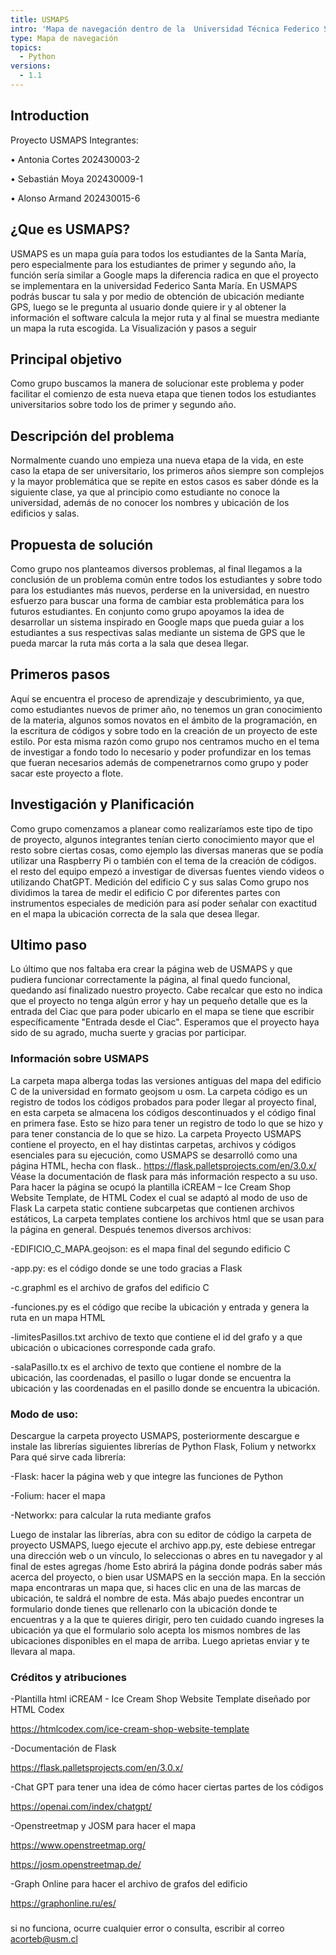 ```yaml
---
title: USMAPS
intro: 'Mapa de navegación dentro de la  Universidad Técnica Federico Santa María'
type: Mapa de navegación
topics:
  - Python
versions:
  - 1.1
---
```


## Introduction
Proyecto USMAPS
Integrantes:

•	Antonia Cortes
202430003-2

•	Sebastián Moya
202430009-1

•	Alonso Armand
202430015-6

## ¿Que es USMAPS?

USMAPS es un mapa guía para todos los estudiantes de la Santa María, pero especialmente para los estudiantes de primer y segundo año, la función sería similar a Google maps la diferencia radica en que el proyecto se implementara en la universidad Federico Santa María. 
En USMAPS podrás buscar tu sala y por medio de obtención de ubicación mediante GPS, luego se le pregunta al usuario donde quiere ir y al obtener la información el software calcula la mejor ruta y al final se muestra mediante un mapa la ruta escogida.
La Visualización y pasos a seguir

## Principal objetivo
Como grupo buscamos la manera de solucionar este problema y poder facilitar el comienzo de esta nueva etapa que tienen todos los estudiantes universitarios sobre todo los de primer y segundo año.
## Descripción del problema
Normalmente cuando uno empieza una nueva etapa de la vida, en este caso la etapa de ser universitario, los primeros años siempre son complejos y la mayor problemática que se repite en estos casos es saber dónde es la siguiente clase, ya que al principio como estudiante no conoce la universidad, además de no conocer los nombres y ubicación de los edificios y salas.
## Propuesta de solución
Como grupo nos planteamos diversos problemas, al final llegamos a la conclusión de un problema común entre todos los estudiantes y sobre todo para los estudiantes más nuevos, perderse en la universidad, en nuestro esfuerzo para buscar una forma de cambiar esta problemática para los futuros estudiantes. En conjunto como grupo apoyamos la idea de desarrollar un sistema inspirado en Google maps que pueda guiar a los estudiantes a sus respectivas salas mediante un sistema de GPS que le pueda marcar la ruta más corta a la sala que desea llegar.

## Primeros pasos
Aquí se encuentra el proceso de aprendizaje y descubrimiento, ya que, como estudiantes nuevos de primer año, no tenemos un gran conocimiento de la materia, algunos somos novatos en el ámbito de la programación, en la escritura de códigos y sobre todo en la creación de un proyecto de este estilo.
Por esta misma razón como grupo nos centramos mucho en el tema de investigar a fondo todo lo necesario y poder profundizar en los temas que fueran necesarios además de compenetrarnos como grupo y poder sacar este proyecto a flote.
## Investigación y Planificación
Como grupo comenzamos a planear como realizaríamos este tipo de tipo de proyecto, algunos integrantes tenían cierto conocimiento mayor que el resto sobre ciertas cosas, como ejemplo las diversas maneras que se podía utilizar una Raspberry Pi o también con el tema de la creación de códigos. el resto del equipo empezó a investigar de diversas fuentes viendo videos o utilizando ChatGPT.
Medición del edificio C y sus salas
Como grupo nos dividimos la tarea de medir el edificio C por diferentes partes con instrumentos especiales de medición para así poder señalar con exactitud en el mapa la ubicación correcta de la sala que desea llegar.
## Ultimo paso
Lo último que nos faltaba era crear la página web de USMAPS y que pudiera funcionar correctamente la página, al final quedo funcional, quedando así finalizado nuestro proyecto. Cabe recalcar que esto no indica que el proyecto no tenga algún error y hay un pequeño detalle que es la entrada del Ciac que para poder ubicarlo en el mapa se tiene que escribir específicamente "Entrada desde el Ciac".
Esperamos que el proyecto haya sido de su agrado, mucha suerte y gracias por participar.


### Información sobre USMAPS
La carpeta mapa alberga todas las versiones antiguas del mapa del edificio C de la universidad en formato geojsom u osm. La carpeta código es un registro de todos los códigos probados para poder llegar al proyecto final, en esta carpeta se almacena los códigos descontinuados y el código final en primera fase.
Esto se hizo para tener un registro de todo lo que se hizo y para tener constancia de lo que se hizo.
La carpeta Proyecto USMAPS contiene el proyecto, en el hay distintas carpetas, archivos y códigos esenciales para su ejecución, como USMAPS se desarrolló como una página HTML, hecha con flask.. https://flask.palletsprojects.com/en/3.0.x/ Véase la documentación de flask para más información respecto a su uso.
Para hacer la página se ocupó la plantilla iCREAM – Ice Cream Shop Website Template, de HTML Codex el cual se adaptó al modo de uso de Flask
La carpeta static contiene subcarpetas que contienen archivos estáticos,
La carpeta templates contiene los archivos html que se usan para la página en general.
Después tenemos diversos archivos:

-EDIFICIO_C_MAPA.geojson: es el mapa final del segundo edificio C

-app.py: es el código donde se une todo gracias a Flask

-c.graphml es el archivo de grafos del edificio C

-funciones.py es el código que recibe la ubicación y entrada y genera la ruta en un mapa HTML

-limitesPasillos.txt archivo de texto que contiene el id del grafo y a que ubicación o ubicaciones corresponde cada grafo.

-salaPasillo.tx es el archivo de texto que contiene el nombre de la ubicación, las coordenadas, el pasillo o lugar donde se encuentra la ubicación y las coordenadas en el pasillo donde se encuentra la ubicación.

### Modo de uso:
Descargue la carpeta proyecto USMAPS, posteriormente descargue e instale las librerías siguientes librerías de Python Flask, Folium y networkx
Para qué sirve cada librería:

-Flask: hacer la página web y que integre las funciones de Python

-Folium: hacer el mapa

-Networkx: para calcular la ruta mediante grafos

Luego de instalar las librerías, abra con su editor de código la carpeta de proyecto USMAPS, luego ejecute el archivo app.py, este debiese entregar una dirección web o un vínculo, lo seleccionas o abres en tu navegador y al final de estes agregas /home
Esto abrirá la página donde podrás saber más acerca del proyecto, o bien usar USMAPS en la sección mapa.
En la sección mapa encontraras un mapa que, si haces clic en una de las marcas de ubicación, te saldrá el nombre de esta. Más abajo puedes encontrar un formulario donde tienes que rellenarlo con la ubicación donde te encuentras y a la que te quieres dirigir, pero ten cuidado cuando ingreses la ubicación ya que el formulario solo acepta los mismos nombres de las ubicaciones disponibles en el mapa de arriba.
Luego aprietas enviar y te llevara al mapa.


### Créditos y atribuciones
-Plantilla html iCREAM - Ice Cream Shop Website Template diseñado por HTML Codex

https://htmlcodex.com/ice-cream-shop-website-template

-Documentación de Flask

https://flask.palletsprojects.com/en/3.0.x/

-Chat GPT para tener una idea de cómo hacer ciertas partes de los códigos

https://openai.com/index/chatgpt/

-Openstreetmap y JOSM para hacer el mapa

https://www.openstreetmap.org/

https://josm.openstreetmap.de/

-Graph Online para hacer el archivo de grafos del edificio

https://graphonline.ru/es/

###
si no funciona, ocurre cualquier error o consulta, escribir al correo acorteb@usm.cl
